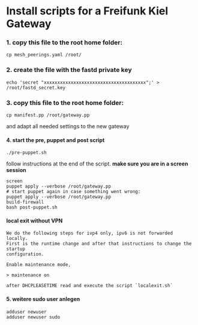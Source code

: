 # Install scripts for a Freifunk Kiel Gateway


### 1. copy this file to the root home folder:

    cp mesh_peerings.yaml /root/

### 2. create the file with the fastd private key

    echo 'secret "xxxxxxxxxxxxxxxxxxxxxxxxxxxxxxxxxxxxxx";' > /root/fastd_secret.key

### 3. copy this file to the root home folder:

    cp manifest.pp /root/gateway.pp
and adapt all needed settings to the new gateway

#### 4. start the pre, puppet and post script

    ./pre-puppet.sh

follow instructions at the end of the script. **make sure you are in a screen session**

    screen
    puppet apply --verbose /root/gateway.pp
    # start puppet again in case something went wrong:
    puppet apply --verbose /root/gateway.pp
    build-firewall
    bash post-puppet.sh

#### local exit without VPN

    We do the following steps for ivp4 only, ipv6 is not forwarded locally.
    First is the runtime change and after that instructions to change the startup
    configuration.

    Enable maintenance mode,

    > maintenance on
    
    after DHCPLEASETIME read and execute the script `localexit.sh`

#### 5. weitere sudo user anlegen

    adduser newuser
    adduser newuser sudo
